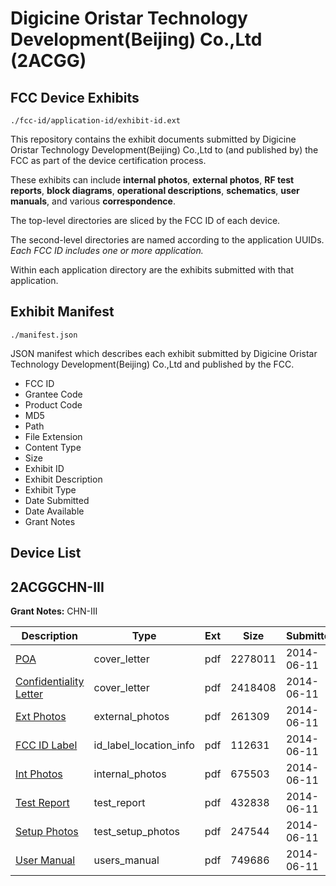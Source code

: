 # Digicine Oristar Technology Development(Beijing) Co.,Ltd (2ACGG)
## FCC Device Exhibits

```
./fcc-id/application-id/exhibit-id.ext
```

This repository contains the exhibit documents submitted by Digicine Oristar Technology Development(Beijing) Co.,Ltd to (and published by) the FCC as part of the device certification process.

These exhibits can include **internal photos**, **external photos**, **RF test reports**, **block diagrams**, **operational descriptions**, **schematics**, **user manuals**, and various **correspondence**.

The top-level directories are sliced by the FCC ID of each device.

The second-level directories are named according to the application UUIDs. *Each FCC ID includes one or more application.*

Within each application directory are the exhibits submitted with that application. 

## Exhibit Manifest

```
./manifest.json
```

JSON manifest which describes each exhibit submitted by Digicine Oristar Technology Development(Beijing) Co.,Ltd and published by the FCC.

- FCC ID
- Grantee Code
- Product Code
- MD5
- Path
- File Extension
- Content Type
- Size
- Exhibit ID
- Exhibit Description
- Exhibit Type
- Date Submitted
- Date Available
- Grant Notes

## Device List
## 2ACGGCHN-III
**Grant Notes:** CHN-III

| Description | Type | Ext | Size | Submitted | Available |
| ----------- | ---- | --- | ---- | --------- | --------- |
| [POA](2ACGGCHN-III/0e9949e6f53ba4f028395b1ec7823b84/2291855.pdf) | cover_letter | pdf | 2278011 | 2014-06-11 | 2014-06-11 |
| [Confidentiality Letter](2ACGGCHN-III/0e9949e6f53ba4f028395b1ec7823b84/2291856.pdf) | cover_letter | pdf | 2418408 | 2014-06-11 | 2014-06-11 |
| [Ext Photos](2ACGGCHN-III/0e9949e6f53ba4f028395b1ec7823b84/2291858.pdf) | external_photos | pdf | 261309 | 2014-06-11 | 2014-06-11 |
| [FCC ID Label](2ACGGCHN-III/0e9949e6f53ba4f028395b1ec7823b84/2291859.pdf) | id_label_location_info | pdf | 112631 | 2014-06-11 | 2014-06-11 |
| [Int Photos](2ACGGCHN-III/0e9949e6f53ba4f028395b1ec7823b84/2291860.pdf) | internal_photos | pdf | 675503 | 2014-06-11 | 2014-06-11 |
| [Test Report](2ACGGCHN-III/0e9949e6f53ba4f028395b1ec7823b84/2291863.pdf) | test_report | pdf | 432838 | 2014-06-11 | 2014-06-11 |
| [Setup Photos](2ACGGCHN-III/0e9949e6f53ba4f028395b1ec7823b84/2291864.pdf) | test_setup_photos | pdf | 247544 | 2014-06-11 | 2014-06-11 |
| [User Manual](2ACGGCHN-III/0e9949e6f53ba4f028395b1ec7823b84/2291865.pdf) | users_manual | pdf | 749686 | 2014-06-11 | 2014-06-11 |

